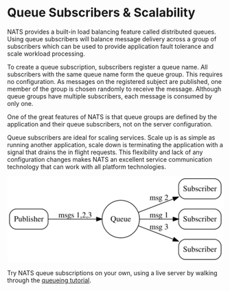 # Queue Subscribers & Scalability

NATS provides a built-in load balancing feature called distributed queues. Using queue subscribers will balance message delivery across a group of subscribers which can be used to provide application fault tolerance and scale workload processing.

To create a queue subscription, subscribers register a queue name. All subscribers with the same queue name form the queue group. This requires no configuration. As messages on the registered subject are published, one member of the group is chosen randomly to receive the message. Although queue groups have multiple subscribers, each message is consumed by only one.

One of the great features of NATS is that queue groups are defined by the application and their queue subscribers, not on the server configuration.

Queue subscribers are ideal for scaling services. Scale up is as simple as running another application, scale down is terminating the application with a signal that drains the in flight requests.
This flexibility and lack of any configuration changes makes NATS an excellent service communication technology that can work with all platform technologies.

![](/assets/images/queue.svg)

Try NATS queue subscriptions on your own, using a live server by walking through the [queueing tutorial](../tutorials/queues.md).
